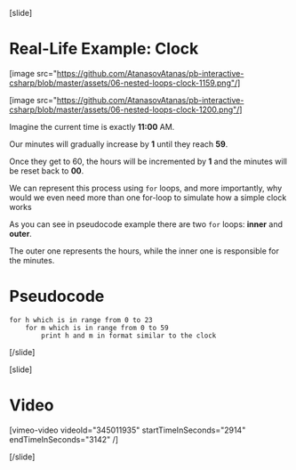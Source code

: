 [slide]
# Real-Life Example: Clock
[image src="https://github.com/AtanasovAtanas/pb-interactive-csharp/blob/master/assets/06-nested-loops-clock-1159.png"/] 

[image src="https://github.com/AtanasovAtanas/pb-interactive-csharp/blob/master/assets/06-nested-loops-clock-1200.png"/]

Imagine the current time is exactly **11:00** AM. 

Our minutes will gradually increase by **1** until they reach **59**. 

Once they get to 60, the hours will be incremented by **1** and the minutes will be reset back to **00**. 

We can represent this process using `for` loops, and more importantly, why would we even need more than one for-loop to simulate how a simple clock works

As you can see in pseudocode example there are two `for` loops: **inner** and **outer**.

The outer one represents the hours, while the inner one is responsible for the minutes.

# Pseudocode
```
for h which is in range from 0 to 23
    for m which is in range from 0 to 59
        print h and m in format similar to the clock
```
[/slide]

[slide]
# Video
[vimeo-video videoId="345011935" startTimeInSeconds="2914" endTimeInSeconds="3142" /]

[/slide]